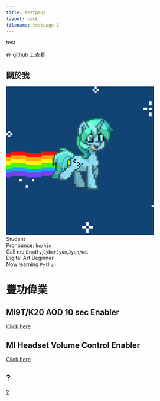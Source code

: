 ```yaml
---
title: testpage
layout: back
filename: testpage-1
--- 
```


test

在 [githu](https://github.com/bradly0cjw)[b](https://linbei9487.github.io) 上查看

## 關於我
![Pony trot2](https://github.com/bradly0cjw/bradly0cjw.github.io/blob/a27cdc57d9757c370e2e3ae6fbcaebebb93b37a8/img/pony.gif)<br>
Student<br>
Pronounce: `he/him`<br>
Call me `Bradly`,`CyberJyun`,`Jyun`,`Wei`<br>
Digital Art Beginner<br>
Now learning `Python`<br>

# 豐功偉業

## Mi9T/K20 AOD 10 sec Enabler

[Click here](https://bradly0cjw.github.io/Mi9T-K20-AOD-10-sec-enabler)

## MI Headset Volume Control Enabler

[Click here](https://bradly0cjw.github.io/Mi-headset-Volume-control-enabler)

## ?

[?](https://bradly0cjw.github.io/0)
